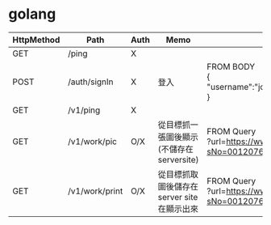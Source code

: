 # golang

| HttpMethod | Path   | Auth | Memo                        | param                                                      |
| ---- |--------| ---- |-----------------------------|------------------------------------------------------------|
| GET | /ping  | X |                             |                                                            |
| POST | /auth/signIn | X | 登入                          | FROM BODY <br/>{ "username":"johnny","password":"123456" } |
| GET | /v1/ping | X || |
| GET | /v1/work/pic| O/X | 從目標抓一張圖後顯示(不儲存在serversite)  | FROM Query<br/> ?url=https://www.taiwan.net.tw/m1.aspx?sNo=0012076                                      |
|GET | /v1/work/print| O/X | 從目標抓取圖後儲存在server site 在顯示出來 |     FROM Query<br/> ?url=https://www.taiwan.net.tw/m1.aspx?sNo=0012076                                                          |
